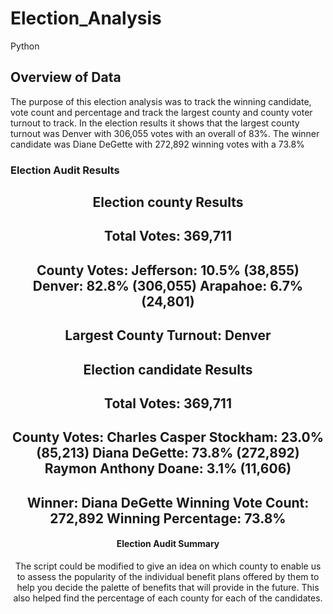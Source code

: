 # Election_Analysis
Python
## Overview of Data
 The purpose of this election analysis was to track the winning candidate, vote count and percentage and track the largest county and county voter turnout to track. In the election results it shows that the largest county turnout was Denver with 306,055 votes with an overall of 83%. The winner candidate was Diane DeGette  with 272,892 winning votes with a 73.8%
### Election Audit Results
<center>
 
 Election county Results
-------------------------
Total Votes: 369,711
-------------------------

County Votes:
Jefferson: 10.5% (38,855)
Denver: 82.8% (306,055)
Arapahoe: 6.7% (24,801)
-------------------------
Largest County Turnout: Denver
-------------------------


Election candidate Results
-------------------------
Total Votes: 369,711
-------------------------

County Votes:
Charles Casper Stockham: 23.0% (85,213)
Diana DeGette: 73.8% (272,892)
Raymon Anthony Doane: 3.1% (11,606)
-------------------------
Winner: Diana DeGette
Winning Vote Count: 272,892
Winning Percentage: 73.8%
-------------------------
 
 #### Election Audit Summary
The script could be modified to give an idea on which county to enable us to assess the popularity of the individual benefit plans offered by them to help you decide the palette of benefits that will provide in the future. This also helped find the percentage of each county for each of the candidates.

   
   
  
